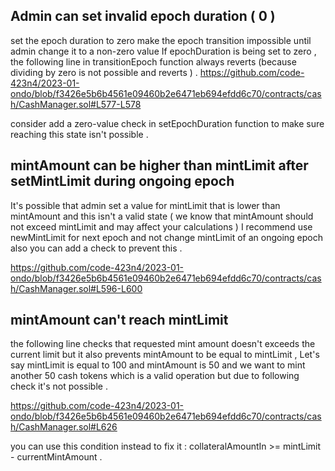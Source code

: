 ## Admin can set invalid epoch duration ( 0 ) 

set the epoch duration to zero make the epoch transition impossible until admin change it to a non-zero value 
If epochDuration is being set to zero , the following line in transitionEpoch function always reverts (because dividing by zero is not possible and reverts ) . 
https://github.com/code-423n4/2023-01-ondo/blob/f3426e5b6b4561e09460b2e6471eb694efdd6c70/contracts/cash/CashManager.sol#L577-L578

consider add a zero-value check in setEpochDuration function to make sure reaching this state isn't possible . 

## mintAmount can be higher than mintLimit after setMintLimit during ongoing epoch 

It's possible that admin set a value for mintLimit that is lower than mintAmount and this isn't a valid state ( we know that mintAmount should not exceed mintLimit and may affect your calculations ) 
I recommend use newMintLimit for next epoch and not change mintLimit of an ongoing epoch also you can add a check to prevent this .

https://github.com/code-423n4/2023-01-ondo/blob/f3426e5b6b4561e09460b2e6471eb694efdd6c70/contracts/cash/CashManager.sol#L596-L600

## mintAmount can't reach mintLimit 

the following line checks that requested mint amount doesn't exceeds the current limit but it also prevents mintAmount to be equal to mintLimit , Let's say mintLimit is equal to 100 and mintAmount is 50 and we want to mint another 50 cash tokens which is a valid operation but due to following check it's not possible . 

https://github.com/code-423n4/2023-01-ondo/blob/f3426e5b6b4561e09460b2e6471eb694efdd6c70/contracts/cash/CashManager.sol#L626

you can use this condition instead to fix it : collateralAmountIn >= mintLimit - currentMintAmount .
 